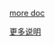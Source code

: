 

[more doc](https://github.com/huaweicloud/spring-cloud-huawei/blob/master/docs/dtm_example.md)

[更多说明](https://github.com/huaweicloud/spring-cloud-huawei/blob/master/docs/dtm_example_zh.md)